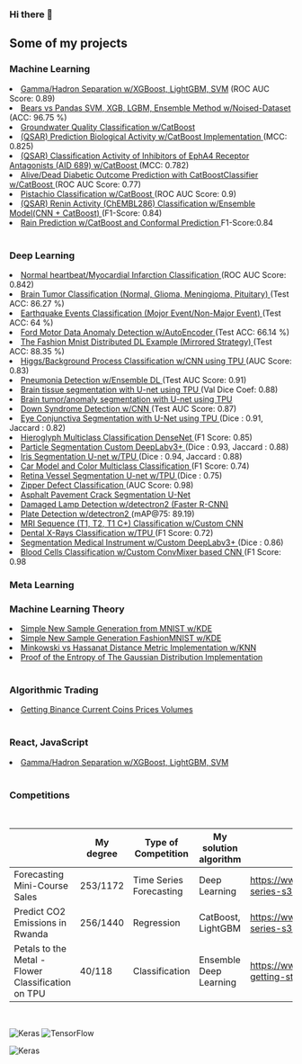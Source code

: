 ### Hi there 👋

<!--
**john-fante/john-fante** is a ✨ _special_ ✨ repository because its `README.md` (this file) appears on your GitHub profile.

Here are some ideas to get you started:

- 🔭 I’m currently working on ...
- 🌱 I’m currently learning ...
- 👯 I’m looking to collaborate on ...
- 🤔 I’m looking for help with ...
- 💬 Ask me about ...
- 📫 How to reach me: ...
- 😄 Pronouns: ...
- ⚡ Fun fact: ...
-->

## Some of my projects

### Machine Learning
<li> <a href ="https://github.com/john-fante/gamma-hadron-separation-xgb-lgbm-svm"> Gamma/Hadron Separation w/XGBoost, LightGBM, SVM</a> (ROC AUC Score: 0.89) </li>
<li> <a href ="https://github.com/john-fante/svm-xgboost-lightgbm-ensemble-method-w-noised-dataset">Bears vs Pandas SVM, XGB, LGBM, Ensemble Method w/Noised-Dataset </a>  (ACC: 96.75 %) </li>
<li> <a href ="https://github.com/john-fante/water-quality-classification-with-CatBoost"> Groundwater Quality Classification w/CatBoost </a> </li>

<li> <a href ="https://github.com/john-fante/prediction-biological-activity-catboost"> (QSAR) Prediction Biological Activity w/CatBoost Implementation </a>  (MCC: 0.825) </li>

<li> <a href ="https://github.com/john-fante/clf-aid-689-EphA4-receptor-inhibitors"> (QSAR) Classification Activity of Inhibitors of EphA4 Receptor Antagonists (AID 689) w/CatBoost </a>  (MCC: 0.782) </li>

<li> <a href ="https://github.com/john-fante/alive-dead-diabetic-outcome-prediction-catboost">Alive/Dead Diabetic Outcome Prediction with CatBoostClassifier w/CatBoost </a>  (ROC AUC Score: 0.77) </li>

<li> <a href ="https://github.com/john-fante/pistachio-classification-catboost">Pistachio Classification w/CatBoost </a>  (ROC AUC Score: 0.9) </li>

<li> <a href ="https://github.com/john-fante/CHEMBL286-classification-ensemble-model"> (QSAR) Renin Activity (ChEMBL286) Classification w/Ensemble Model(CNN + CatBoost) </a>  (F1-Score: 0.84) </li>

<li> <a href ="https://github.com/john-fante/rain-prediction">Rain Prediction w/CatBoost and Conformal Prediction </a>  F1-Score:0.84 </li>

<br>


### Deep Learning
<li> <a href ="https://github.com/john-fante/normal_heartbeat_vs_myocardial_infarction_classification"> Normal heartbeat/Myocardial Infarction Classification </a>(ROC AUC Score: 0.842) </li>
<li> <a href ="https://github.com/john-fante/brain-tumor-mri-classification"> Brain Tumor Classification (Normal, Glioma, Meningioma, Pituitary) </a>(Test ACC: 86.27 %) </li>

<li> <a href ="https://github.com/john-fante/earthquake_events_classification"> Earthquake Events Classification (Mojor Event/Non-Major Event) </a>(Test ACC: 64 %) </li>
<li> <a href ="https://github.com/john-fante/ford-motor-data-anomaly-detection-w-aes">Ford Motor Data Anomaly Detection w/AutoEncoder </a>  (Test ACC: 66.14 %) </li>
<li> <a href ="https://github.com/john-fante/distributed_deep_learning_example">The Fashion Mnist Distributed DL Example (Mirrored Strategy) </a>  (Test ACC: 88.35 %) </li>
<li> <a href ="https://github.com/john-fante/higgs-background-process-classification-CNN-TPU"> Higgs/Background Process Classification w/CNN using TPU </a>  (AUC Score: 0.83) </li>
<li> <a href ="https://github.com/john-fante/pneumonia-detection-with-ensemble-deep-learning"> Pneumonia Detection w/Ensemble DL </a>  (Test AUC Score: 0.91) </li>
<li> <a href ="https://github.com/john-fante/brain-tissue-segmentation-tpu"> Brain tissue segmentation with U-net using TPU </a>  (Val Dice Coef: 0.88) </li>
<li> <a href ="https://github.com/john-fante/brain-tumor-segmentation-tpu"> Brain tumor/anomaly segmentation with U-net using TPU </a> </li>
<li> <a href ="https://github.com/john-fante/down-syndrome-detection"> Down Syndrome Detection w/CNN </a>  (Test AUC Score: 0.87) </li>
<li> <a href ="https://github.com/john-fante/eye-conjunctiva-segmentation"> Eye Conjunctiva Segmentation with U-Net using TPU </a>  (Dice : 0.91, Jaccard : 0.82) </li>

<li> <a href ="https://github.com/john-fante/hieroglyph-classification-densenet"> Hieroglyph Multiclass Classification DenseNet </a>  (F1 Score: 0.85) </li>
<li> <a href ="https://github.com/john-fante/particle-segmentation-deeplabv3-#particle-segmentation-custom-deeplabv3"> Particle Segmentation Custom DeepLabv3+ </a> (Dice : 0.93, Jaccard : 0.88) </li>

<li> <a href ="https://github.com/john-fante/iris-segmentation-unet"> Iris Segmentation U-net w/TPU </a> (Dice : 0.94, Jaccard : 0.88) </li>

<li> <a href ="https://github.com/john-fante/car-model-and-color-classification"> Car Model and Color Multiclass Classification </a>  (F1 Score: 0.74) </li>
<li> <a href ="https://github.com/john-fante/retina-vessel-segmentation">Retina Vessel Segmentation U-net w/TPU </a> (Dice : 0.75) </li>
<li> <a href ="https://github.com/john-fante/zipper-defect-classification"> Zipper Defect Classification </a> (AUC Score: 0.98) </li>
<li> <a href ="https://github.com/john-fante/crack-segmentation">Asphalt Pavement Crack Segmentation U-Net </a> </li>
<li> <a href ="https://github.com/john-fante/damaged-lamp-detection"> Damaged Lamp Detection w/detectron2 (Faster R-CNN) </a></li>
<li> <a href ="https://github.com/john-fante/plate-detection"> Plate Detection w/detectron2 </a> (mAP@75: 89.19) </li>
<li> <a href ="https://github.com/john-fante/mri-sequence-classification"> MRI Sequence (T1, T2, T1 C+) Classification w/Custom CNN </a></li>
<li> <a href ="https://github.com/john-fante/dental-xrays-classification"> Dental X-Rays Classification w/TPU </a>  (F1 Score: 0.72) </li>
<li> <a href ="https://github.com/john-fante/segment-medical-instrument#segment-medical-instrument-wcustom-deeplabv3"> Segmentation Medical Instrument w/Custom DeepLabv3+
 </a> (Dice : 0.86) </li>
<li> <a href ="https://github.com/john-fante/blood-cell-classification-covmixer#blood-cells-classification-wcustom-convmixer-f1-score-098"> Blood Cells Classification w/Custom ConvMixer based CNN </a>  (F1 Score: 0.98 </li> <a target="_blank"><img alt='' src='https://img.shields.io/badge/Medical_AI-100000?style=for-the-badge&logo=&logoColor=FFFFFF&labelColor=FFFFFF&color=2ecc71'/></a>


<br>

### Meta Learning






### Machine Learning Theory

<li> <a href ="https://github.com/john-fante/simple-new-sample-generation-from-mnist-w-kde"> Simple New Sample Generation from MNIST w/KDE</a> </li>
<li> <a href ="https://github.com/john-fante/simple-new-sample-generation-fashionmnist-w-kde"> Simple New Sample Generation FashionMNIST w/KDE</a> </li>
<li> <a href ="https://github.com/john-fante/hassanat-distance-implementation-knn"> Minkowski vs Hassanat Distance Metric Implementation w/KNN </a> </li>
<li> <a href ="https://github.com/john-fante/entropy-experiments-on-gaussian-dist"> Proof of the Entropy of The Gaussian Distribution Implementation </a> </li>

<br>



### Algorithmic Trading
<li> <a href ="https://github.com/john-fante/Getting-Binance-current-coins-prices-volumes"> Getting Binance Current Coins Prices Volumes </a> </li>

<br>

### React, JavaScript 
<li> <a href ="https://github.com/john-fante/gamma-hadron-separation-xgb-lgbm-svm"> Gamma/Hadron Separation w/XGBoost, LightGBM, SVM </a> </li>

<br>

### Competitions
<br>

|                                                    	| My degree 	| Type of Competition     	| My solution algorithm  	| Link                                                        	|
|----------------------------------------------------	|-----------	|-------------------------	|------------------------	|-------------------------------------------------------------	|
| Forecasting Mini-Course Sales                      	| 253/1172  	| Time Series Forecasting 	| Deep Learning          	| https://www.kaggle.com/competitions/playground-series-s3e19 	|
| Predict CO2 Emissions in Rwanda                    	| 256/1440  	| Regression              	| CatBoost, LightGBM     	| https://www.kaggle.com/competitions/playground-series-s3e20 	|
| Petals to the Metal - Flower Classification on TPU 	| 40/118    	| Classification          	| Ensemble Deep Learning 	| https://www.kaggle.com/competitions/tpu-getting-started     	|


<br>

![Keras](https://img.shields.io/badge/Keras-%23D00000.svg?style=for-the-badge&logo=Keras&logoColor=white)
![TensorFlow](https://img.shields.io/badge/TensorFlow-%23FF6F00.svg?style=for-the-badge&logo=TensorFlow&logoColor=white)


![Keras](https://img.shields.io/badge/KERAS-100000?style=for-the-badge&logo=Keras&logoColor=000000&labelColor=FFC400&color=FFC400)


